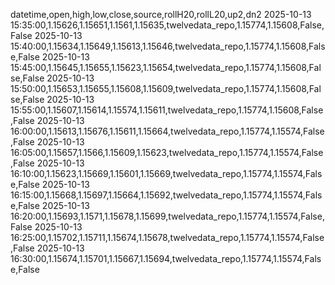 datetime,open,high,low,close,source,rollH20,rollL20,up2,dn2
2025-10-13 15:35:00,1.15626,1.15651,1.1561,1.15635,twelvedata_repo,1.15774,1.15608,False,False
2025-10-13 15:40:00,1.15634,1.15649,1.15613,1.15646,twelvedata_repo,1.15774,1.15608,False,False
2025-10-13 15:45:00,1.15645,1.15655,1.15623,1.15654,twelvedata_repo,1.15774,1.15608,False,False
2025-10-13 15:50:00,1.15653,1.15655,1.15608,1.15609,twelvedata_repo,1.15774,1.15608,False,False
2025-10-13 15:55:00,1.15607,1.15614,1.15574,1.15611,twelvedata_repo,1.15774,1.15608,False,False
2025-10-13 16:00:00,1.15613,1.15676,1.15611,1.15664,twelvedata_repo,1.15774,1.15574,False,False
2025-10-13 16:05:00,1.15657,1.1566,1.15609,1.15623,twelvedata_repo,1.15774,1.15574,False,False
2025-10-13 16:10:00,1.15623,1.15669,1.15601,1.15669,twelvedata_repo,1.15774,1.15574,False,False
2025-10-13 16:15:00,1.15668,1.15697,1.15664,1.15692,twelvedata_repo,1.15774,1.15574,False,False
2025-10-13 16:20:00,1.15693,1.1571,1.15678,1.15699,twelvedata_repo,1.15774,1.15574,False,False
2025-10-13 16:25:00,1.15702,1.15711,1.15674,1.15678,twelvedata_repo,1.15774,1.15574,False,False
2025-10-13 16:30:00,1.15674,1.15701,1.15667,1.15694,twelvedata_repo,1.15774,1.15574,False,False
